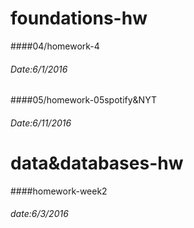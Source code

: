 # foundations-hw
####04/homework-4
###### Date:6/1/2016
####05/homework-05spotify&NYT
###### Date:6/11/2016
# data&databases-hw
####homework-week2
###### date:6/3/2016
